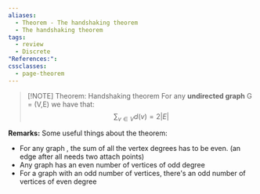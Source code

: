 ```yaml
---
aliases:
  - Theorem - The handshaking theorem
  - The handshaking theorem
tags:
  - review
  - Discrete
"References:": 
cssclasses:
  - page-theorem
---
```


> [!NOTE] Theorem: Handshaking theorem
> For any **undirected graph** G = (V,E) we have that:
> $$
> \sum_{v\in V}d (v) = 2|E|
> $$


**Remarks:**
Some useful things about the theorem: 
+ For any graph , the sum of all the vertex degrees has to be even. (an edge after all needs two attach points)
+ Any graph has an even number of vertices of odd degree
+ For a graph with an odd number of vertices, there's an odd number of vertices of even degree
